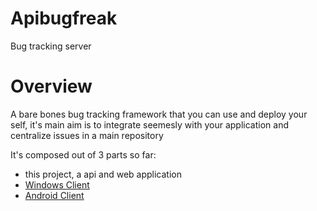 Apibugfreak
===========
Bug tracking server

Overview
========
A bare bones bug tracking framework that you can use and deploy your self, it's main aim is to integrate seemesly 
with your application and centralize issues in a main repository

It's composed out of 3 parts so far:
- this project, a api and web application
- [Windows Client](https://github.com/balauru/winbugfreak)
- [Android Client](https://github.com/Agilefreaks/droidbugfreak)
